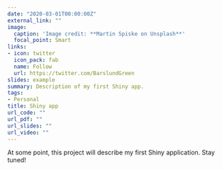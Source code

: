 ```yaml
---
date: "2020-03-01T00:00:00Z"
external_link: ""
image:
  caption: 'Image credit: **Martin Spiske on Unsplash**'
  focal_point: Smart
links:
- icon: twitter
  icon_pack: fab
  name: Follow
  url: https://twitter.com/BarslundGreen
slides: example
summary: Description of my first Shiny app.
tags:
- Personal
title: Shiny app
url_code: ""
url_pdf: ""
url_slides: ""
url_video: ""
---
```


At some point, this project will describe my first Shiny application. Stay tuned!

